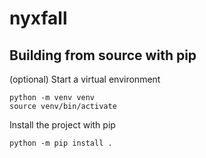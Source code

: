 # nyxfall

## Building from source with pip

(optional) Start a virtual environment

```console
python -m venv venv
source venv/bin/activate
```

Install the project with pip
```console
python -m pip install .
```